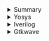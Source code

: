 
<details>
 <summary> Summary </summary>

I installed the needed tools.
</details>	
	
 <details>
 <summary> Yosys </summary>
I installed Yosys using the following commands:
     
```
$ git clone https://github.com/YosysHQ/yosys.git
$ cd yosys-master 
$ sudo apt install make 
$ sudo apt-get install build-essential clang bison flex \
    libreadline-dev gawk tcl-dev libffi-dev git \
    graphviz xdot pkg-config python3 libboost-system-dev \
    libboost-python-dev libboost-filesystem-dev zlib1g-dev
$ make 
$ sudo make install
```
     
Below is the screenshot showing sucessful launch:
<img width="813" alt="Screenshot 2023-07-31 at 10 20 20 AM" src="https://github.com/VaibhavTiwari-IIITB/IIITB-ASIC-Vaibhav/assets/140998525/19fb74cb-29dd-4a9a-ab16-5cdf595536ad">

</details>
<details>  
<summary> Iverilog </summary>
    
I installed iverilog using the following command:
```
sudo apt-get install iverilog
```
Below is the screenshot showing sucessful launch:
<img width="813" alt="Screenshot 2023-07-31 at 10 20 20 AM" src="https://github.com/VaibhavTiwari-IIITB/IIITB-ASIC-Vaibhav/assets/140998525/19fb74cb-29dd-4a9a-ab16-5cdf595536ad">
</details>
<details>  
    
<summary> Gtkwave </summary>
I installed iverilog using the following command:
```
sudo apt-get install gtkwave
```
Below is the screenshot showing sucessful launch:
<img width="1470" alt="Screenshot 2023-07-31 at 10 13 21 AM" src="https://github.com/VaibhavTiwari-IIITB/IIITB-ASIC-Vaibhav/assets/140998525/4bec3f01-5140-48b4-9096-e78c65e40e1e">
</details>
</summary>
